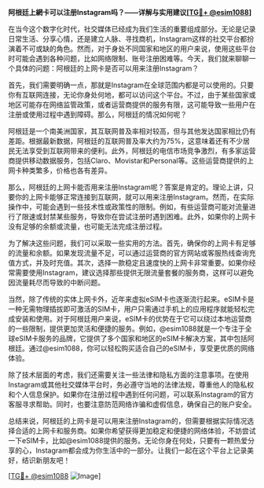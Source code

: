 **阿根廷上網卡可以注册Instagram吗？——详解与实用建议[[TG💪+ @esim1088](https://t.me/s/esim1088)]**

在当今这个数字化时代，社交媒体已经成为我们生活的重要组成部分。无论是记录日常生活、分享心情，还是建立人脉、寻找商机，Instagram这样的社交平台都扮演着不可或缺的角色。然而，对于身处不同国家和地区的用户来说，使用这些平台时可能会遇到各种问题，比如网络限制、账号注册困难等。今天，我们就来聊聊一个具体的问题：阿根廷的上网卡是否可以用来注册Instagram？

首先，我们需要明确一点，那就是Instagram在全球范围内都是可以使用的。只要你有互联网连接，无论你身处何地，都可以访问这个平台。不过，由于某些国家或地区可能存在网络监管政策，或者运营商提供的服务有限，这可能导致一些用户在注册或使用过程中遇到障碍。那么，阿根廷的情况如何呢？

阿根廷是一个南美洲国家，其互联网普及率相对较高，但与其他发达国家相比仍有差距。根据最新数据，阿根廷的互联网普及率大约为75%，这意味着还有不少居民无法享受到互联网带来的便利。此外，阿根廷的电信市场竞争激烈，有多家运营商提供移动数据服务，包括Claro、Movistar和Personal等。这些运营商提供的上网卡种类繁多，价格也各有差异。

那么，阿根廷的上网卡能否用来注册Instagram呢？答案是肯定的。理论上讲，只要你的上网卡能够正常连接到互联网，就可以用来注册Instagram。然而，在实际操作中，可能会遇到一些技术性或政策性的限制。例如，有些运营商可能对流量进行了限速或封禁某些服务，导致你在尝试注册时遇到困难。此外，如果你的上网卡没有足够的余额或流量，也可能无法完成注册过程。

为了解决这些问题，我们可以采取一些实用的方法。首先，确保你的上网卡有足够的流量和余额。如果发现流量不足，可以通过运营商的官方网站或客服热线查询充值方式，并及时充值。其次，选择一款稳定且速度快的上网卡非常重要。如果你经常需要使用Instagram，建议选择那些提供无限流量套餐的服务商，这样可以避免因流量耗尽而导致的中断问题。

当然，除了传统的实体上网卡外，近年来虚拟eSIM卡也逐渐流行起来。eSIM卡是一种无需物理插拔即可激活的SIM卡，用户只需通过手机上的应用程序就能轻松完成安装和使用。对于阿根廷用户来说，eSIM卡的优势在于它可以绕过本地运营商的一些限制，提供更加灵活和便捷的服务。例如，@esim1088就是一个专注于全球eSIM卡服务的品牌，它提供了多个国家和地区的eSIM卡解决方案，其中包括阿根廷。通过@esim1088，你可以轻松购买适合自己的eSIM卡，享受更优质的网络体验。

除了技术层面的考虑，我们还需要关注一些法律和隐私方面的注意事项。在使用Instagram或其他社交媒体平台时，务必遵守当地的法律法规，尊重他人的隐私权和个人信息保护。如果你在注册过程中遇到任何问题，可以联系Instagram的官方客服寻求帮助。同时，也要注意防范网络诈骗和虚假信息，确保自己的账户安全。

总结来说，阿根廷的上网卡是可以用来注册Instagram的，但需要根据实际情况选择合适的上网卡和服务商。如果你希望获得更加稳定和便捷的网络体验，不妨尝试一下eSIM卡，比如@esim1088提供的服务。无论你身在何处，只要有一颗热爱分享的心，Instagram都会成为你生活中的一部分。让我们一起在这个平台上记录美好，结识新朋友吧！

[[TG💪+ @esim1088](https://t.me/s/esim1088) ![Image](https://i.postimg.cc/4NQfJmqS/Snipaste-2025-05-13-00-14-12.png)]